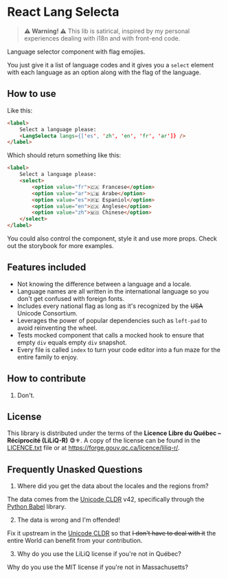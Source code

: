 # React Lang Selecta

> **⚠ Warning! ⚠** This lib is satirical, inspired by my personal experiences dealing with i18n and with front-end code.  

Language selector component with flag emojies.  

You just give it a list of language codes and it gives you a `select` element with each language as an option along with the flag of the language.  

## How to use

Like this:  

```html
<label>
    Select a language please:
    <LangSelecta langs={['es', 'zh', 'en', 'fr', 'ar']} />
</label>
```

Which should return something like this:  

```html
<label>
    Select a language please:
    <select>
        <option value="fr">🇨🇦 Francese</option>
        <option value="ar">🇱🇧 Arabe</option>
        <option value="es">🇵🇪 Espaniol</option>
        <option value="en">🇨🇦 Anglese</option>
        <option value="zh">🇲🇴 Chinese</option>
    </select>
</label>
```

You could also control the component, style it and use more props. Check out the storybook for more examples.  

## Features included

- Not knowing the difference between a language and a locale.  
- Language names are all written in the international language so you don't get confused with foreign fonts.  
- Includes every national flag as long as it's recognized by the ~~USA~~ Unicode Consortium.  
- Leverages the power of popular dependencies such as `left-pad` to avoid reinventing the wheel.  
- Tests mocked component that calls a mocked hook to ensure that empty `div` equals empty `div` snapshot.  
- Every file is called `index` to turn your code editor into a fun maze for the entire family to enjoy.  

## How to contribute

1. Don't.  

## License

This library is distributed under the terms of the **Licence Libre du Québec – Réciprocité (LiLiQ-R)** 🄯⚜. A copy of the license can be found in the [LICENCE.txt](LICENCE.txt) file or at https://forge.gouv.qc.ca/licence/liliq-r/.  

## Frequently Unasked Questions

1. Where did you get the data about the locales and the regions from?  

The data comes from the [Unicode CLDR](https://cldr.unicode.org/) v42, specifically through the [Python Babel](https://babel.pocoo.org/en/latest/) library.  

2. The data is wrong and I'm offended!  

Fix it upstream in the [Unicode CLDR](https://cldr.unicode.org/) so that ~~I don't have to deal with it~~ the entire World can benefit from your contribution.  

3. Why do you use the LiLiQ license if you're not in Québec?  

Why do you use the MIT license if you're not in Massachusetts?  